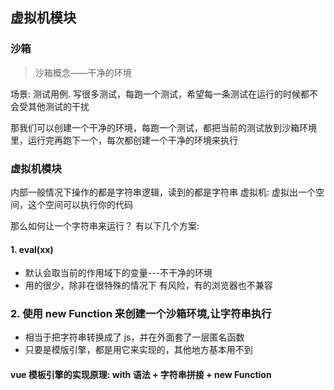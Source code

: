 ## 虚拟机模块

### 沙箱

> 沙箱概念——干净的环境

场景: 测试用例.
写很多测试，每跑一个测试，希望每一条测试在运行的时候都不会受其他测试的干扰

那我们可以创建一个干净的环境，每跑一个测试，都把当前的测试放到沙箱环境里，运行完再跑下一个，每次都创建一个干净的环境来执行

### 虚拟机模块

内部一般情况下操作的都是字符串逻辑，读到的都是字符串
虚拟机: 虚拟出一个空间，这个空间可以执行你的代码

那么如何让一个字符串来运行？
有以下几个方案:

#### 1. eval(xx)

- 默认会取当前的作用域下的变量---不干净的环境
- 用的很少，除非在很特殊的情况下 有风险，有的浏览器也不兼容

### 2. 使用 new Function 来创建一个沙箱环境,让字符串执行

- 相当于把字符串转换成了 js，并在外面套了一层匿名函数
- 只要是模版引擎，都是用它来实现的，其他地方基本用不到

#### vue 模板引擎的实现原理: with 语法 + 字符串拼接 + new Function 
